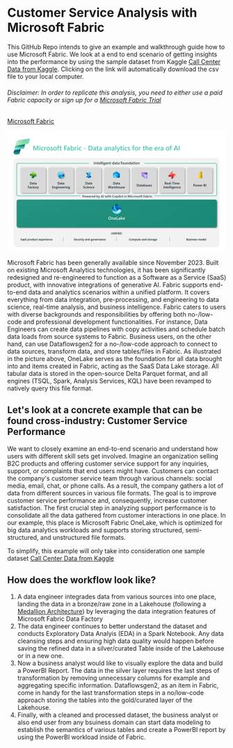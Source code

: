 # Customer Service Analysis with Microsoft Fabric
This GitHub Repo intends to give an example and walkthrough guide how to use Microsoft Fabric. We look at a end to end scenario of getting insights into the performance by using the sample dataset from Kaggle [Call Center Data from Kaggle](fabricaitourdemocologne.blob.core.windows.net/sample/Call%20Center%20Data.csv). Clicking on the link will automatically download the csv file to your local computer.

###### Disclaimer: In order to replicate this analysis, you need to either use a paid Fabric capacity or sign up for a [Microsoft Fabric Trial](https://learn.microsoft.com/en-us/fabric/get-started/fabric-trial)

[Microsoft Fabric](https://www.microsoft.com/en-us/microsoft-fabric)

![alt text](https://github.com/itssyd/microsoftfabric_customerserviceanalysis/blob/main/Tutorial%3A%20Customer%20Service%20Analysis/media/fabric_overview.png)

Microsoft Fabric has been generally available since November 2023. Built on existing Microsoft Analytics technologies, it has been significantly redesigned and re-engineered to function as a Software as a Service (SaaS) product, with innovative integrations of generative AI. Fabric supports end-to-end data and analytics scenarios within a unified platform. It covers everything from data integration, pre-processing, and engineering to data science, real-time analysis, and business intelligence. Fabric caters to users with diverse backgrounds and responsibilities by offering both no-/low-code and professional development functionalities. For instance, Data Engineers can create data pipelines with copy activities and schedule batch data loads from source systems to Fabric. Business users, on the other hand, can use Dataflowsgen2 for a no-/low-code approach to connect to data sources, transform data, and store tables/files in Fabric. As illustrated in the picture above, OneLake serves as the foundation for all data brought into and items created in Fabric, acting as the SaaS Data Lake storage. All tabular data is stored in the open-source Delta Parquet format, and all engines (TSQL, Spark, Analysis Services, KQL) have been revamped to natively query this file format.

## Let's look at a concrete example that can be found cross-industry: Customer Service Performance
We want to closely examine an end-to-end scenario and understand how users with different skill sets get involved. Imagine an organization selling B2C products and offering customer service support for any inquiries, support, or complaints that end users might have. Customers can contact the company's customer service team through various channels: social media, email, chat, or phone calls. As a result, the company gathers a lot of data from different sources in various file formats. The goal is to improve customer service performance and, consequently, increase customer satisfaction. The first crucial step in analyzing support performance is to consolidate all the data gathered from customer interactions in one place. In our example, this place is Microsoft Fabric OneLake, which is optimized for big data analytics workloads and supports storing structured, semi-structured, and unstructured file formats.

To simplify, this example will only take into consideration one sample dataset [Call Center Data from Kaggle](https://fabricaitourdemocologne.blob.core.windows.net/sample/Call%20Center%20Data.csv)

## How does the workflow look like?
1) A data engineer integrades data from various sources into one place, landing the data in a bronze/raw zone in a Lakehouse (following a [Medallion Architecture](https://learn.microsoft.com/en-us/azure/databricks/lakehouse/medallion)) by leveraging the data integration features of Microsoft Fabric Data Factory
2) The data engineer continues to better understand the dataset and conducts Exploratory Data Analyis (EDA) in a Spark Notebook. Any data cleansing steps and ensuring high data quality would happen before saving the refined data in a silver/curated Table inside of the Lakehouse or in a new one.
3) Now a business analyst would like to visually explore the data and build a PowerBI Report. The data in the silver layer requires the last steps of transformation by removing unnecessary columns for example and aggregating specific information. Dataflowsgen2, as an item in Fabric, come in handy for the last transformation steps in a no/low-code approach storing the tables into the gold/curated layer of the Lakehouse.
4) Finally, with a cleaned and processed dataset, the business analyst or also end user from any bsuiness domain can start data modeling to establish the semantics of various tables and create a PowerBI report by using the PowerBI workload inside of Fabric.

<!--- ## Prerequisites
- You need a Microsoft Fabric subscription or sign up for a free [Microsoft Fabric Trial](https://learn.microsoft.com/en-gb/fabric/enterprise/licenses)
- Sign in to [Microsoft Fabric](https://fabric.microsoft.com/)
- Navigate on the left side to the "Create" button and create a new Lakehouse by following the steps in this [tutorial](https://learn.microsoft.com/en-gb/fabric/data-engineering/create-lakehouse)

## Step by Step guide for customer service analysis
### 1. Load Data 
Data Engineers can use the [Data Factory](https://learn.microsoft.com/en-us/fabric/get-started/fabric-trial) feature inside of Fabric to ingest, prepare and transform data from other sources and land it into OneLake. In our example, we will upload a local file directly into the Lakehouse

In Fabric, navigate to the Data Engineering experience by clicking on the icon at the bottom left (hint: this is where you switch between all different workloads). I created the "CallCenter_LH" for our example. With the filter button on the right, you can speed up searching for specific artifacts in Fabric. I selected "Lakehouse" to only get listed all Lakehouses I created.
     
![alt text](media/enterLH.png)

Find under the Home Tab "Get Data" and select "Upload files" as shown in the screenshot below. Continue with uploading the [Call Center dataset](https://www.kaggle.com/datasets/satvicoder/call-center-data?resource=download) from Kaggle
     
![alt text](media/uploadfiles.png)

Verify that the data is uploaded successuflly by clicking the "Refresh" icon and locate the csv file under the "Files" section. As the file is in csv format, it is stored under the "Files" section vs the "table" section. The File section can contains various file formats like csvs, images, parquet and more. The "Table" section contains refined and consolidated data that is ready for business analysis in the delta parquet format.

![alt_text](media/uploadedfile.png)
   
### 2. Process Data
Once the data is uploaded, it can be used and processed by other engines within Fabric, e.g. the SQL engine in the Data Warehouse workload or the KQL engine in the Real-Time Analytics workload etc. For example, merging and pre-processing different dataset can be achieved with code in a Spark Notebook inside the [Synapse Data Engineering experience](https://learn.microsoft.com/en-us/fabric/data-engineering/data-engineering-overview) and/or via the no-/low-code approach of Data Flows Gen2 insith the [Data Factory workload](https://learn.microsoft.com/en-us/fabric/data-factory/create-first-dataflow-gen2). We will first process the csv file of "File" section and then load it into a table into the "Table" section with a Spark Notebook. 

Create a Notebook

![alt_text](media/createnotebook.png)

Make sure your Lakehouse is attached and you selected PySpark (Python) as the language

![alt text](media/processcsv.png)

Insert and run the following code

```Python
#import pandas and read the call center csv file from the Lakehouse
import pandas as pd

cc = pd.read_csv("/lakehouse/default/" + "Files/Call Center Data.csv")
cc.head(5)

#renaming columns to exclude spaces
cc = cc.rename(columns= {"Incoming Calls": "incoming_calls", "Answered Calls": "answered_calls", "Answer Rate": "answer_rate", "Abandoned Calls": "abandoned_calls", "Answer Speed (AVG)": "answer_speed_avg", "Talk Duration (AVG)": "talk_duration_avg", "Waiting Time (AVG)": "waiting_time_avg", "Service Level (20 Seconds)": "servicel_level_20s"})

#drop Index column as it is unnecessary for further analysis in this case
cc = cc.drop(columns= ["Index"])

# Convert the columns with datetime information to datetime values 
cc_time = cc.copy()
cc_time[["answer_speed_avg", "talk_duration_avg", "waiting_time_avg"]] = cc_time[["answer_speed_avg", "talk_duration_avg", "waiting_time_avg"]].apply(pd.to_datetime, errors= "coerce")

#Create Spark Dataframe and write it back to the Lakehouse Tables section for PBI reporting later on
sparkDF = spark.createDataFrame(cc_time)
sparkDF.write.mode("overwrite").format("delta").save("Tables/" + "callcenter_processed")
```

Verify that the file was succeffully written in the table section by clicking on the three dots next to "Tables" and hit "Refresh"

![alt text](media/verifytable.png)

### 3. Perform some Exploratory Data Analysis
Let's continue with some EDA to better understand the data and retrieve some insights. You can stay in the current notebook, add the following code and run it:

```Python
#check the data types to get an overview
cc_time.dtypes

#check for null values
cc_time.isnull().sum()

#Converting datetime values into decimals for the hours, minutes, and seconds in order to have useable statistical (float) data 
cc_timefloat = cc_time.copy()
cc_timefloat['answer_speed_avg'] =  cc_timefloat['answer_speed_avg'].dt.hour * 60 + cc_timefloat['answer_speed_avg'].dt.minute + cc_timefloat['answer_speed_avg'].dt.second/60
cc_timefloat['talk_duration_avg'] = cc_timefloat['talk_duration_avg'].dt.hour * 60 + cc_timefloat['talk_duration_avg'].dt.minute + cc_timefloat['talk_duration_avg'].dt.second/60
cc_timefloat['waiting_time_avg'] = cc_timefloat['waiting_time_avg'].dt.hour * 60 + cc_timefloat['waiting_time_avg'].dt.minute + cc_timefloat['waiting_time_avg'].dt.second/60

#create a correlation matrix to understand how the parameters impact each other
import seaborn as sns
from matplotlib import pyplot as plt
plt.figure(figsize=(15,10)) 
sns.color_palette("dark", as_cmap=True)
sns.heatmap(cc_timefloat.corr(), annot=True, cmap='coolwarm', center = 0)

```
### 4. Data Transformation with DataFlow Gen2 
We will now make use of the no-/low-code ETL feature inside of "Data Factory" to create a new column. Navigate on the bottom left to the Data Factory workload and click on new DataFlow Gen2

![alt text](media/createdataflow.png)

Now we need to connect to our call center data we stored in the Table section in our Lakehouse. Click on "get data from a different source"

![alt text](media/dataflowgetdata.png)

Type in the search bar "Lakehouse" and click on the Lakehouse beta connector. Use the authentication kind "Organizational Account", sign in and click next.

![alt text](media/connectLH.png)

Navigate on the left to your Fabric Workspace > your Lakehouse (in my case CallCenter_LH) and select the callcenter_processed dataset and click create

![alt text](media/connectdata.png)

Now, we want to change the data type of the column "answer_rate" to decimal. Right-click on the column name, go to "change type" and click "decimal number". You will see on the right side in the Query settings field, that this step has been added.

![alt text](media/todecimal.png)

We will create a new column, "answer_rate_bucket", that will assign 4 different categories depending on the input from our column "answer_rate". Navigate at the tab bar to "Add column", then select "custom column" and a window will open. Change the name of the column we want to create to "answer_rate_bucket", change the Type to "Text" and add the following code into the field
```Python
if [answer_rate] >= 0 and [answer_rate] < 0.25 then "0-24%"
    else if [answer_rate] >= 0.25 and [answer_rate] < 0.5 then "25-49%"
    else if [answer_rate] >= 0.5 and [answer_rate] < 0.75 then "50-74%"
    else if [answer_rate] >= 0.75 and [answer_rate] < 1 then "75-99%"
    else if [answer_rate] = 1 then "100%"
    else "Other"
```
![alt text](media/customcolumn.png)

Verify that the step (custom column) has been added to the flow and you can see also the column in the data preview with inputs. Now we bring this data back to the Lakehouse. On the right bottom click to add a data destination and select "Lakehouse"

![alt text](media/datadestination.png)

Follow the wizward to authenticate the same way you did for connecting to the data source Lakehouse earlier (beginning of Step 4). Now we will bring the data into a new table in the same Lakehouse but with a different name so we can later on identify the dataset.

![alt text](media/LHdestination.png)

Click on next and keep the settings are they are (Update method = replace) and the source types should be correctly identified. Click on save settings. Back on the Power Query screen, locate on the bottom right the "Publish" button and click to publish now.


### 5. Create PowerBI Report
With Microsoft Fabric PowerBI, a new connection mode has been introduced: [Direct Lake Mode]([https://learn.microsoft.com/en-us/fabric/data-engineering/lakehouse-pbi-reporting](https://learn.microsoft.com/en-us/power-bi/enterprise/directlake-overview)). This capability allows very fast BI visualization on large datasets by loading parquet files directly from the Data Lake into the PBI engine, without the necessity to query a Lakehouse endpoint nor importing data into a PowerBI dataset. In order to create a Direct Lake dataset, we need to go back to our Lakehouse we have been working on in the previous steps (switch back on the left bottom to the Data Engineering icon and select your Lakehouse). From there you should verify that your table transformed in Step 4 with Dataflows Gen2 has been saved. 

Next, click on "New Power BI dataset" and select the table that has been created after Step 4 from the Dataflow transformation (you can verify by spotting the "answer_rate_bucket" column) and click "confirm". 

![alt text](media/newPBIdataset.png)

Now we would have the opportunity to do some data modelling and create relationships between several tables. In this case, we skip it as we just have one table and click on "New Report"

![alt text](media/newreport.png)

By expanding the table on the right side in PowerBI, you can see all the columns. Just by clicking on "answer_rate_bucket" and "answered calls", automatically a visual table is created. Feel free to explore and create further tiles to explore the data

![alt text](media/newtile.png) --->

